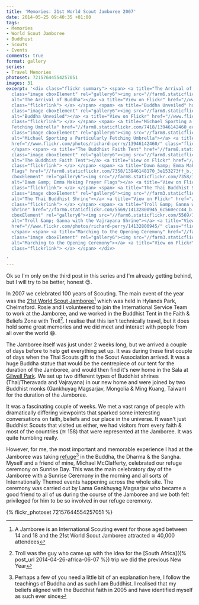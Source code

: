 ```yaml
---
title: 'Memories: 21st World Scout Jamboree 2007'
date: 2014-05-25 09:40:35 +01:00
tags:
- Memories
- World Scout Jamboree
- Buddhist
- Scouts
- Events
comments: true
format: gallery
series:
- Travel Memories
photoset: 72157644554257051
images: 31
excerpt: '<div class="flickr summary"> <span> <a title="The Arrival of Buddha" href="//farm6.staticflickr.com/5551/14129808652_f7744a68a6_b.jpg"
  class="image cboxElement" rel="gallery6"><img src="//farm6.staticflickr.com/5551/14129808652_f7744a68a6_q.jpg"
  alt="The Arrival of Buddha"></a> <a title="View on Flickr" href="//www.flickr.com/photos/richard-perry/14129808652/"
  class="flickrlink"> </a> </span> <span> <a title="Buddha Unveiled" href="//farm8.staticflickr.com/7428/13946118389_c24fa5b899_b.jpg"
  class="image cboxElement" rel="gallery6"><img src="//farm8.staticflickr.com/7428/13946118389_c24fa5b899_q.jpg"
  alt="Buddha Unveiled"></a> <a title="View on Flickr" href="//www.flickr.com/photos/richard-perry/13946118389/"
  class="flickrlink"> </a> </span> <span> <a title="Michael Sporting a Particularly
  Fetching Umbrella" href="//farm8.staticflickr.com/7418/13946142460_ec6b41d509_b.jpg"
  class="image cboxElement" rel="gallery6"><img src="//farm8.staticflickr.com/7418/13946142460_ec6b41d509_q.jpg"
  alt="Michael Sporting a Particularly Fetching Umbrella"></a> <a title="View on Flickr"
  href="//www.flickr.com/photos/richard-perry/13946142460/" class="flickrlink"> </a>
  </span> <span> <a title="The Buddhist Faith Tent" href="//farm8.staticflickr.com/7428/14133054664_52f0685e36_b.jpg"
  class="image cboxElement" rel="gallery6"><img src="//farm8.staticflickr.com/7428/14133054664_52f0685e36_q.jpg"
  alt="The Buddhist Faith Tent"></a> <a title="View on Flickr" href="//www.flickr.com/photos/richard-perry/14133054664/"
  class="flickrlink"> </a> </span> <span> <a title="Dawn &amp; Emma Making Prayer
  Flags" href="//farm8.staticflickr.com/7358/13946148170_3e153273ff_b.jpg" class="image
  cboxElement" rel="gallery6"><img src="//farm8.staticflickr.com/7358/13946148170_3e153273ff_q.jpg"
  alt="Dawn &amp; Emma Making Prayer Flags"></a> <a title="View on Flickr" href="//www.flickr.com/photos/richard-perry/13946148170/"
  class="flickrlink"> </a> </span> <span> <a title="The Thai Buddhist Shrine" href="//farm3.staticflickr.com/2938/14109613226_cb9347d724_b.jpg"
  class="image cboxElement" rel="gallery6"><img src="//farm3.staticflickr.com/2938/14109613226_cb9347d724_q.jpg"
  alt="The Thai Buddhist Shrine"></a> <a title="View on Flickr" href="//www.flickr.com/photos/richard-perry/14109613226/"
  class="flickrlink"> </a> </span> <span> <a title="Troll &amp; Ganna with the Vajrayana
  Shrine" href="//farm6.staticflickr.com/5569/14132800945_6c560ecc44_b.jpg" class="image
  cboxElement" rel="gallery6"><img src="//farm6.staticflickr.com/5569/14132800945_6c560ecc44_q.jpg"
  alt="Troll &amp; Ganna with the Vajrayana Shrine"></a> <a title="View on Flickr"
  href="//www.flickr.com/photos/richard-perry/14132800945/" class="flickrlink"> </a>
  </span> <span> <a title="Marching to the Opening Ceremony" href="//farm3.staticflickr.com/2895/13946120427_bae69d5855_b.jpg"
  class="image cboxElement" rel="gallery6"><img src="//farm3.staticflickr.com/2895/13946120427_bae69d5855_q.jpg"
  alt="Marching to the Opening Ceremony"></a> <a title="View on Flickr" href="//www.flickr.com/photos/richard-perry/13946120427/"
  class="flickrlink"> </a> </span> </div>

'
---
```


Ok so I'm only on the third post in this series and I'm already getting behind, but I will try to be
better, honest :wink:.

In 2007 we celebrated 100 years of Scouting. The main event of the year was the 
[21st World Scout Jamboree][wsj][^1] which was held in Hylands Park, Chelmsford. Rosie and I
volunteered to join the International Service Team to work at the Jamboree, and we worked in the
Buddhist Tent in the Faith & Beliefs Zone with Troll[^2]. I realise that this isn't technically
travel, but it does hold some great memories and we did meet and interact with people from all over
the world :smile:.

The Jamboree itself was just under 2 weeks long, but we arrived a couple of days before to help get
everything set up. It was during these first couple of days when the Thai Scouts gift to the Scout
Association arrived. It was a huge Buddha statue that would be the centrepiece of our tent for the
duration of the Jamboree, and would then find it's new home in the Sala at [Gilwell Park][gp]. We
set up two different types of Buddhist shrines (Thai/Theravada and Vajrayana) in our new home and
were joined by two Buddhist monks (Gankhuyag Magsarjav, Mongolia & Ming Kuang, Taiwan) for the
duration of the Jamboree.

It was a fascinating couple of weeks. We met a vast range of people with dramatically differing
viewpoints that sparked some interesting conversations on faith, beliefs and our place in the
universe. It wasn't just Buddhist Scouts that visited us either, we had visitors from every faith &
most of the countries (&cong; 158) that were represented at the Jamboree. It was quite humbling
really.

However, for me, the most important and memorable experience I had at the Jamboree was taking 
[refuge][rf][^3] in the Buddha, the Dharma & the Sangha. Myself and a friend of mine, Michael
McClafferty, celebrated our refuge ceremony on Sunrise Day. This was the main celebratory day of the
Jamboree with a Sunrise Ceremony in the morning and all sorts of Internationally Themed events
happening across the whole site. The ceremony was carried out by Lama Gankhuyag Magsarjav who became
a good friend to all of us during the course of the Jamboree and we both felt privileged for him to
be so involved in our refuge ceremony.



[^1]: A Jamboree is an International Scouting event for those aged between 14 and 18 and the 21st World Scout Jamboree attracted &cong; 40,000 attendees
[^2]: Troll was the guy who came up with the idea for the [South Africa]({% post_url 2014-04-26-africa-06-07 %}) trip we did the previous New Year
[^3]: Perhaps a few of you need a little bit of an explanation here, I follow the teachings of Buddha and as such I am Buddhist. I realised that my beliefs aligned with the Buddhist faith in 2005 and have identified myself as such ever since

{% flickr_photoset 72157644554257051 %}

[wsj]: //www.scout.org/node/6948 "21st World Scout Jamboree"
[gp]: //www.scoutactivitycentres.org.uk/locations/gilwellpark/ "Gilwell Park"
[rf]: //www.buddhanet.net/e-learning/buddhism/bs-s17.htm